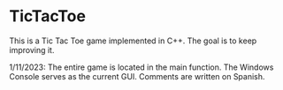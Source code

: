 # TicTacToe
This is a Tic Tac Toe game implemented in C++. The goal is to keep improving it.

1/11/2023: The entire game is located in the main function. The Windows Console serves as the current GUI. Comments are written on Spanish.
